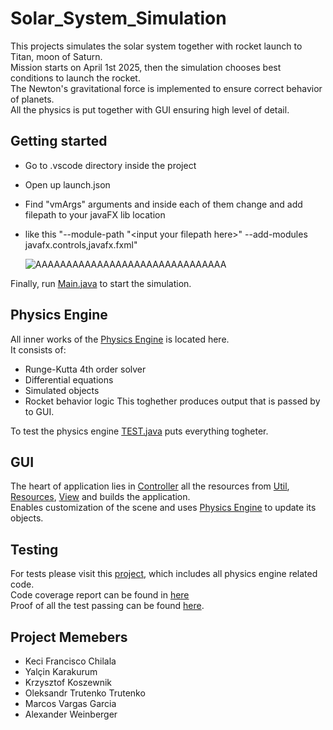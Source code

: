 # Solar_System_Simulation
This projects simulates the solar system together with rocket launch to Titan, moon of Saturn. <br>
Mission starts on April 1st 2025, then the simulation chooses best conditions to launch the rocket.<br>
The Newton's gravitational force is implemented to ensure correct behavior of planets. <br>
All the physics is put together with GUI ensuring high level of detail.

## Getting started
- Go to .vscode directory inside the project
- Open up launch.json
- Find "vmArgs" arguments and inside each of them change and add filepath to your javaFX lib location
- like this "--module-path \"\<input your filepath here>" --add-modules javafx.controls,javafx.fxml"

  ![AAAAAAAAAAAAAAAAAAAAAAAAAAAAAAA](https://github.com/user-attachments/assets/de67271d-d386-46ab-91b2-4c10f43a6829)


Finally, run [Main.java](./src/Main.java) to start the simulation. 

## Physics Engine
All inner works of the [Physics Engine](./src/Physics_Engine) is located here. <br>
It consists of:
- Runge-Kutta 4th order solver 
- Differential equations
- Simulated objects
- Rocket behavior logic
This toghether produces output that is passed by to GUI.

To test the physics engine [TEST.java](./src/Physics_Engine/src/Physics_Engine/WorkingSolarSystem/TEST.java) puts everything togheter.

## GUI
The heart of application lies in [Controller](./src/Controller) all the resources from [Util](./src/Util), [Resources](./src/Resources), [View](./src/View) and builds the application. <br>
Enables customization of the scene and uses [Physics Engine](./src/Physics_Engine) to update its objects.




## Testing 
For tests please visit this [project](https://github.com/MarcosVG15/Physics-Engine---Orbital-Dynamics), which includes all physics engine related code. <br>
Code coverage report can be found in [here](./code_coverage) <br>
Proof of all the test passing can be found [here](./code_coverage/testResults.md).



## Project Memebers
- Keci Francisco Chilala
- Yalçin Karakurum
- Krzysztof Koszewnik
- Oleksandr Trutenko Trutenko
- Marcos Vargas Garcia
- Alexander Weinberger






